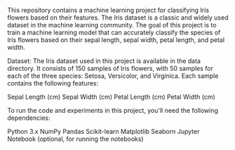 This repository contains a machine learning project for classifying Iris flowers based on their features. The Iris dataset is a classic and widely used dataset in the machine learning community. The goal of this project is to train a machine learning model that can accurately classify the species of Iris flowers based on their sepal length, sepal width, petal length, and petal width.

Dataset:
The Iris dataset used in this project is available in the data directory. It consists of 150 samples of Iris flowers, with 50 samples for each of the three species: Setosa, Versicolor, and Virginica. Each sample contains the following features:

Sepal Length (cm)
Sepal Width (cm)
Petal Length (cm)
Petal Width (cm)

To run the code and experiments in this project, you'll need the following dependencies:

Python 3.x
NumPy
Pandas
Scikit-learn
Matplotlib
Seaborn
Jupyter Notebook (optional, for running the notebooks)
